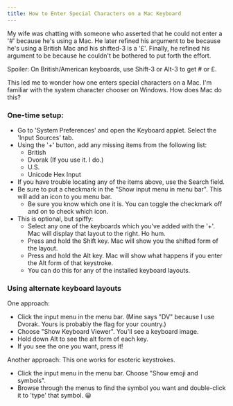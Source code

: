 ```yaml
---
title: How to Enter Special Characters on a Mac Keyboard
---
```


My wife was chatting with someone who asserted that he could not enter a '#' because he's using a Mac.  He later refined his argument to be because he's using a British Mac and his shifted-3 is a '£'.  Finally, he refined his argument to be because he couldn't be bothered to put forth the effort.

Spoiler: On British/American keyboards, use Shift-3 or Alt-3 to get # or £.

This led me to wonder how one enters special characters on a Mac.  I'm familiar with the system character chooser on Windows.  How does Mac do this?

### One-time setup:

* Go to 'System Preferences' and open the Keyboard applet.  Select the 'Input Sources' tab.
* Using the '+' button, add any missing items from the following list:
    * British
    * Dvorak (If you use it.  I do.)
    * U.S. 
    * Unicode Hex Input
* If you have trouble locating any of the items above, use the Search field.
* Be sure to put a checkmark in the "Show input menu in menu bar".  This will add an icon to you menu bar.
    * Be sure you know which one it is.  You can toggle the checkmark off and on to check which icon.
* This is optional, but spiffy: 
    * Select any one of the keyboards which you've added with the '+'.  Mac will display that layout to the right. Ho hum.
    * Press and hold the Shift key.  Mac will show you the shifted form of the layout.
    * Press and hold the Alt key.  Mac will show what happens if you enter the Alt form of that keystroke.
    * You can do this for any of the installed keyboard layouts.

### Using alternate keyboard layouts

One approach:

* Click the input menu in the menu bar.  (Mine says "DV" because I use Dvorak. Yours is probably the flag for your country.)
* Choose "Show Keyboard Viewer".  You'll see a keyboard image.
* Hold down Alt to see the alt form of each key.
* If you see the one you want, press it!

Another approach:  This one works for esoteric keystrokes.

* Click the input menu in the menu bar.  Choose "Show emoji and symbols".
* Browse through the menus to find the symbol you want and double-click it to 'type' that symbol.  😀